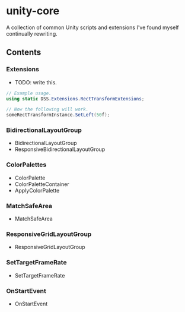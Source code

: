 # unity-core
A collection of common Unity scripts and extensions I've found myself continually rewriting.

## Contents

### Extensions

- TODO: write this.

```csharp
// Example usage.
using static DSS.Extensions.RectTransformExtensions;

// Now the following will work.
someRectTransformInstance.SetLeft(50f);
```

### BidirectionalLayoutGroup

- BidirectionalLayoutGroup
- ResponsiveBidirectionalLayoutGroup

### ColorPalettes

- ColorPalette
- ColorPaletteContainer
- ApplyColorPalette

### MatchSafeArea

- MatchSafeArea

### ResponsiveGridLayoutGroup

- ResponsiveGridLayoutGroup

### SetTargetFrameRate

- SetTargetFrameRate

### OnStartEvent

- OnStartEvent
